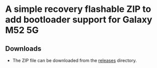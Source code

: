 # A simple recovery flashable ZIP to add bootloader support for Galaxy M52 5G

## Downloads
- The ZIP file can be downloaded from the [releases](https://github.com/saadelasfur/wpss_m52xq/tree/main/releases) directory.
